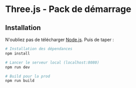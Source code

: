 # Three.js - Pack de démarrage


## Installation
N'oubliez pas de télécharger [Node.js](https://nodejs.org/en/download/).
Puis de taper : 

``` bash
# Installation des dépendances
npm install

# Lancer le serveur local (localhost:8080)
npm run dev

# Build pour la prod
npm run build
```
